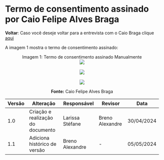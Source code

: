 # Termo de consentimento assinado por Caio Felipe Alves Braga

**Voltar**: Caso você deseje voltar para a entrevista com o Caio Braga clique [aqui](PerfilUsuario/Estudantes/Entrevistas/Gravacao/CaioBraga.md)

A imagem 1 mostra o termo de consentimento assinado:

  <div align="center">
    Imagem 1: Termo de consentimento assinado Manualmente
    <br>
    <img src="https://raw.githubusercontent.com/Interacao-Humano-Computador/2024.1-SIGAA/main/docs/Midia/TermosPNJ/termoCaioAlves.jpg">

 <div align="center">
    <br>
    <img src="https://raw.githubusercontent.com/Interacao-Humano-Computador/2024.1-SIGAA/main/docs/Midia/TermosPNJ/TermoCaioAlves.jpg">

 <div align="center">
    <br>
    <img src="https://raw.githubusercontent.com/Interacao-Humano-Computador/2024.1-SIGAA/main/docs/Midia/TermosPNJ/TermoCaioAlves2.jpg">

**Fonte:** Caio Felipe Alves Braga

| Versão | Alteração                         | Responsável     | Revisor         | Data       |
| ------ | --------------------------------- | --------------- | --------------- | ---------- |
| 1.0    | Criação e realização do documento | Larissa Stéfane | Breno Alexandre | 30/04/2024 |
| 1.1    | Adiciona histórico de versão      | Breno Alexandre | -               | 05/05/2024 |
